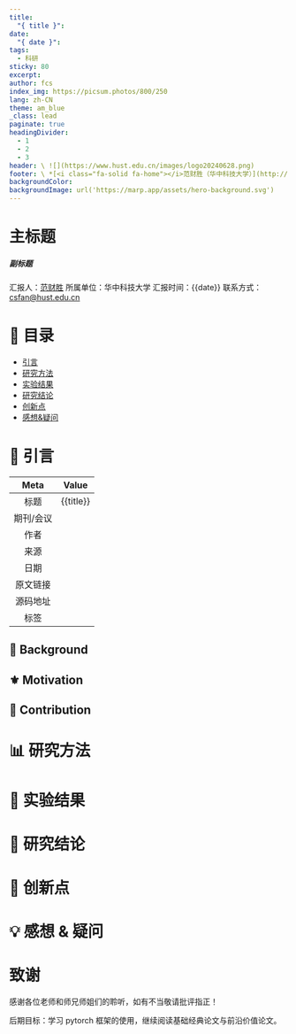 ```yaml
---
title:
  "{ title }":
date:
  "{ date }":
tags:
  - 科研
sticky: 80
excerpt:
author: fcs
index_img: https://picsum.photos/800/250
lang: zh-CN
theme: am_blue
_class: lead
paginate: true
headingDivider:
  - 1
  - 2
  - 3
header: \ ![](https://www.hust.edu.cn/images/logo20240628.png)
footer: \ *[<i class="fa-solid fa-home"></i>范财胜（华中科技大学）](http://alleyf.github.io)*  *alleyf@qq.com* *<i class="fa-solid fa-clock"></i>2024-01-02*
backgroundColor:
backgroundImage: url('https://marp.app/assets/hero-background.svg')
---
```


<!-- _class: cover_a -->
<!-- _header: "" --> 
<!-- _footer: "" --> 
<!-- _paginate: "" --> 

# 主标题

##### 副标题

汇报人：[范财胜](http://alleyf.github.io)
所属单位：华中科技大学
汇报时间：{{date}}
联系方式：<csfan@hust.edu.cn>


# 📕 目录

<!-- _class: cols2_ol_ci fglass toc_a  -->
<!-- _footer: "" -->
<!-- _header: "CONTENT" -->
<!-- _paginate: "" -->

- [引言](#📜%20引言)
- [研究方法](#📊%20研究方法)
- [实验结果](#🔬%20实验结果)
- [研究结论](#🚩%20研究结论)
- [创新点](#📌%20创新点)
- [感想&疑问](#💡%20感想%20&%20疑问)

# 📜 引言

<!-- _class: navbar  -->
<!-- _header: \ **[引言](#3)** *[研究方法](#7)* *[实验结果](#8)* *[研究结论](#9)* *[创新点](#10)* *[感想&疑问](#11)* -->

| Meta  |   Value   |
| :---: | :-------: |
|  标题   | {{title}} |
| 期刊/会议 |           |
|  作者   |           |
|  来源   |           |
|  日期   |           |
| 原文链接 |           |
| 源码地址 |           |
|  标签   |           |

## 📑 Background

## ⚜ Motivation

## 👑 Contribution

# 📊 研究方法

<!-- _class: navbar  -->
<!-- _header: \ *[引言](#3)* **[研究方法](#7)** *[实验结果](#8)* *[研究结论](#9)* *[创新点](#10)* *[感想&疑问](#11)* -->

# 🔬 实验结果

<!-- _class: navbar  -->
<!-- _header: \ *[引言](#3)* *[研究方法](#7)* **[实验结果](#8)** *[研究结论](#9)* *[创新点](#10)* *[感想&疑问](#11)* -->

# 🚩 研究结论

<!-- _class: navbar  -->
<!-- _header: \ *[引言](#3)* *[研究方法](#7)* *[实验结果](#8)* **[研究结论](#9)** *[创新点](#10)* *[感想&疑问](#11)* -->

# 📌 创新点

<!-- _class: navbar  -->
<!-- _header: \ *[引言](#3)* *[研究方法](#7)* *[实验结果](#8)* *[研究结论](#9)* **[创新点](#10)** *[感想&疑问](#11)* -->

# 💡 感想 & 疑问

<!-- _class: navbar  -->
<!-- _header: \ *[引言](#3)* *[研究方法](#7)* *[实验结果](#8)* *[研究结论](#9)* *[创新点](#10)* **[感想&疑问](#11)** -->

# 致谢

<!-- _class: cover_d -->
<!-- _paginate: "" -->
<!-- _footer: 厚德博学，追求卓越 -->
<!-- _header: ![](https://www.hust.edu.cn/images/logo20240628.png) -->

感谢各位老师和师兄师姐们的聆听，如有不当敬请批评指正！

后期目标：学习 pytorch 框架的使用，继续阅读基础经典论文与前沿价值论文。
